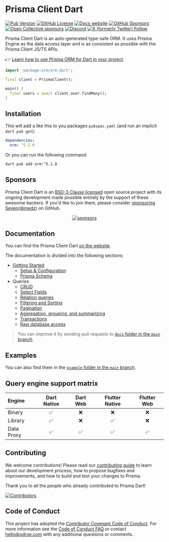 # Prisma Client Dart

[![Pub Version](https://img.shields.io/pub/v/orm?include_prereleases)](https://pub.dev/packages/orm)
[![GitHub License](https://img.shields.io/github/license/medz/prisma-dart)](https://github.com/medz/prisma-dart/blob/main/LICENSE)
[![Docs website](https://img.shields.io/badge/docs-prisma.pub-brightgreen)](https://prisma.pub/)
[![GitHub Sponsors](https://img.shields.io/github/sponsors/medz?label=github%20sponsors)](https://github.com/sponsors/medz)
[![Open Collective sponsors](https://img.shields.io/opencollective/sponsors/openodroe?label=open%20collective)](https://opencollective.com/openodroe)
[![Discord](https://img.shields.io/discord/1035043284457881620?label=discord)](https://discord.gg/ms2X9TQMR8)
[![X (formerly Twitter) Follow](https://img.shields.io/twitter/follow/shiweidu)
](https://twitter.com/shiweidu)

Prisma Client Dart is an auto-generated type-safe ORM. It uses Prisma Engine as the data access layer and is as consistent as possible with the Prisma Client JS/TS APIs.

👉 [Learn how to use Prisma ORM for Dart in your project](https://prisma.pub/).

```dart
import 'package:orm/orm.dart';

final client = PrismaClient();

main() {
  final users = await client.user.findMany();
}
```

## Installation

This will add a like this to you packages `pubspec.yaml` (and run an implicit `dart pub get`):

```yaml
dependencies:
  orm: ^5.1.0
```

Or you can run the following command:

```bash
dart pub add orm:^5.1.0
```

## Sponsors

Prisma Client Dart is an [BSD-3 Clause licensed](https://github.com/medz/prisma-dart/blob/main/LICENSE) open source project with its ongoing development made possible entirely by the support of these awesome backers. If you'd like to join them, please consider [sponsoring Seven(@medz)](https://github.com/sponsors/medz) on GitHub.

<p align="center">
  <a target="_blank" href="https://github.com/sponsors/medz#:~:text=Featured-,sponsors,-Current%20sponsors">
    <img alt="sponsors" src="https://cdn.jsdelivr.net/gh/medz/public/sponsors.tiers.svg">
  </a>
</p>

## Documentation

You can find the Prisma Client Dart [on the website](https://prisma.pub).

The documentation is divided into the following sections:

- [Getting Started](https://prisma.pub/getting-started/)
  - [Setup & Configuration](https://prisma.pub/getting-started/setup.html)
  - [Prisma Schema](https://prisma.pub/getting-started/schema.html)
- Queries
  - [CRUD](https://prisma.pub/queries/crud.html)
  - [Select Fields](https://prisma.pub/queries/select-fields.html)
  - [Relation queries](https://prisma.pub/queries/relation-queries.html)
  - [Filtering and Sorting](https://prisma.pub/queries/filtering-and-sorting.html)
  - [Pagination](https://prisma.pub/queries/pagination.html)
  - [Aggregation, grouping, and summarizing](https://prisma.pub/queries/aggregation-grouping-summarizing.html)
  - [Transactions](https://prisma.pub/queries/transactions.html)
  - [Raw database access](https://prisma.pub/queries/raw-database-access.html)

> You can improve it by sending pull requests to [`docs` folder in the `main` branch](https://github.com/odroe/prisma-dart/tree/main/docs).

## Examples

You can also find them in the [`example` folder in the `main` branch](https://github.com/odroe/prisma-dart/tree/main/examples).

## Query engine support matrix

| Engine     | Dart Native | Dart Web | Flutter Native | Flutter Web |
| :--------- | :---------: | :------: | :------------: | :---------: |
| Binary     |     ✅      |    ❌    |       ❌       |     ❌      |
| Library    |     ✅      |    ❌    |       ✅       |     ❌      |
| Data Proxy |     ✅      |    ✅    |       ✅       |     ✅      |

## Contributing

We welcome contributions! Please read our [contributing guide](CONTRIBUTING.md) to learn about our development process, how to propose bugfixes and improvements, and how to build and test your changes to Prisma.

Thank you to all the people who already contributed to Prisma Dart!

[![Contributors](https://contrib.rocks/image?repo=medz/prisma-dart)](https://github.com/odroe/prisma-dart/graphs/contributors)

## Code of Conduct

This project has adopted the [Contributor Covenant Code of Conduct](CODE_OF_CONDUCT.md). For more information see the [Code of Conduct FAQ](https://www.contributor-covenant.org/faq) or contact [hello@odroe.com](mailto:hello@odroe.com) with any additional questions or comments.
